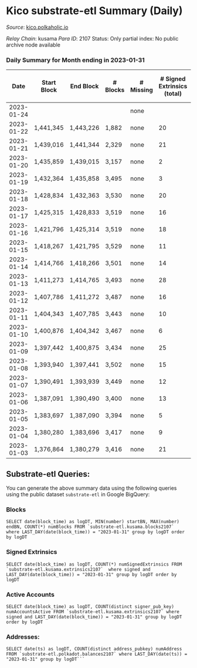 # Kico substrate-etl Summary (Daily)

_Source_: [kico.polkaholic.io](https://kico.polkaholic.io)

*Relay Chain*: kusama
*Para ID*: 2107
Status: Only partial index: No public archive node available


### Daily Summary for Month ending in 2023-01-31


| Date | Start Block | End Block | # Blocks | # Missing | # Signed Extrinsics (total) | # Active Accounts | # Addresses with Balances | # Events | # Transfers | # XCM Transfers In | # XCM Transfers Out |
| ---- | ----------- | --------- | -------- | --------- | --------------------------- | ----------------- | ------------------------- | -------- | ----------- | ------------------ | ------------------- |
| 2023-01-24 |  |  |  | none  |  | 1 |  |  |   |   |   |
| 2023-01-22 | 1,441,345 | 1,443,226 | 1,882 | none  | 20 | 8 |  | 13,314 | 25  |   | 1 ($0.20) |
| 2023-01-21 | 1,439,016 | 1,441,344 | 2,329 | none  | 21 | 8 |  | 16,462 | 27  | 1  | 2 ($630.19) |
| 2023-01-20 | 1,435,859 | 1,439,015 | 3,157 | none  | 2 | 1 |  | 22,111 | 1  |   |   |
| 2023-01-19 | 1,432,364 | 1,435,858 | 3,495 | none  | 3 | 2 |  | 24,487 | 2  |   |   |
| 2023-01-18 | 1,428,834 | 1,432,363 | 3,530 | none  | 20 | 6 |  | 24,846 | 22  |   | 3 ($40.94) |
| 2023-01-17 | 1,425,315 | 1,428,833 | 3,519 | none  | 16 | 6 |  | 24,750 | 18  | 2 ($449.17) | 1 ($434.50) |
| 2023-01-16 | 1,421,796 | 1,425,314 | 3,519 | none  | 18 | 7 |  | 24,748 | 19  |   | 1 ($2.48) |
| 2023-01-15 | 1,418,267 | 1,421,795 | 3,529 | none  | 11 | 3 |  | 24,776 | 11  |   |   |
| 2023-01-14 | 1,414,766 | 1,418,266 | 3,501 | none  | 14 | 7 |  | 24,596 | 12  | 1 ($425.60) | 2 ($453.54) |
| 2023-01-13 | 1,411,273 | 1,414,765 | 3,493 | none  | 28 | 5 |  | 24,654 | 41  |   |   |
| 2023-01-12 | 1,407,786 | 1,411,272 | 3,487 | none  | 16 | 7 |  | 24,524 | 20  |   |   |
| 2023-01-11 | 1,404,343 | 1,407,785 | 3,443 | none  | 10 | 5 |  | 24,161 | 9  |   |   |
| 2023-01-10 | 1,400,876 | 1,404,342 | 3,467 | none  | 6 | 4 |  | 24,311 | 4  | 1 ($374.90) | 1 ($304.06) |
| 2023-01-09 | 1,397,442 | 1,400,875 | 3,434 | none  | 25 | 8 |  | 24,215 | 34  |   |   |
| 2023-01-08 | 1,393,940 | 1,397,441 | 3,502 | none  | 15 | 6 | 27,005 | 24,620 | 19  |   |   |
| 2023-01-07 | 1,390,491 | 1,393,939 | 3,449 | none  | 12 | 5 | 27,005 | 24,206 | 8  |   | 2 ($82.58) |
| 2023-01-06 | 1,387,091 | 1,390,490 | 3,400 | none  | 13 | 6 |  | 23,893 | 16  |   |   |
| 2023-01-05 | 1,383,697 | 1,387,090 | 3,394 | none  | 5 | 3 | 27,006 | 23,791 | 5  |   |   |
| 2023-01-04 | 1,380,280 | 1,383,696 | 3,417 | none  | 9 | 4 |  | 23,979 | 9  |   |   |
| 2023-01-03 | 1,376,864 | 1,380,279 | 3,416 | none  | 21 | 8 |  | 24,075 | 28  | 2 ($3.85) | 1 ($1.78) |

## Substrate-etl Queries:
You can generate the above summary data using the following queries using the public dataset `substrate-etl` in Google BigQuery:


### Blocks
```
SELECT date(block_time) as logDT, MIN(number) startBN, MAX(number) endBN, COUNT(*) numBlocks FROM `substrate-etl.kusama.blocks2107`  where LAST_DAY(date(block_time)) = "2023-01-31" group by logDT order by logDT
```


### Signed Extrinsics
```
SELECT date(block_time) as logDT, COUNT(*) numSignedExtrinsics FROM `substrate-etl.kusama.extrinsics2107`  where signed and LAST_DAY(date(block_time)) = "2023-01-31" group by logDT order by logDT
```


### Active Accounts
```
SELECT date(block_time) as logDT, COUNT(distinct signer_pub_key) numAccountsActive FROM `substrate-etl.kusama.extrinsics2107` where signed and LAST_DAY(date(block_time)) = "2023-01-31" group by logDT order by logDT
```


### Addresses:
```
SELECT date(ts) as logDT, COUNT(distinct address_pubkey) numAddress FROM `substrate-etl.polkadot.balances2107` where LAST_DAY(date(ts)) = "2023-01-31" group by logDT```

